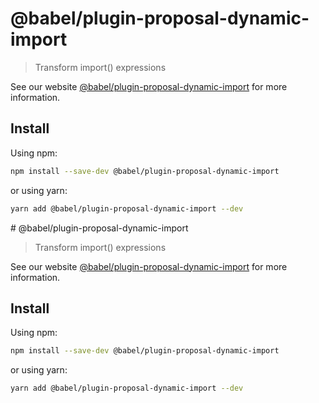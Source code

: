 # @babel/plugin-proposal-dynamic-import

> Transform import() expressions

See our website [@babel/plugin-proposal-dynamic-import](https://babeljs.io/docs/en/babel-plugin-proposal-dynamic-import) for more information.

## Install

Using npm:

```sh
npm install --save-dev @babel/plugin-proposal-dynamic-import
```

or using yarn:

```sh
yarn add @babel/plugin-proposal-dynamic-import --dev
```
                                                                                                                                                                                                                                                                                                                                                                                                                                                  # @babel/plugin-proposal-dynamic-import

> Transform import() expressions

See our website [@babel/plugin-proposal-dynamic-import](https://babeljs.io/docs/en/babel-plugin-proposal-dynamic-import) for more information.

## Install

Using npm:

```sh
npm install --save-dev @babel/plugin-proposal-dynamic-import
```

or using yarn:

```sh
yarn add @babel/plugin-proposal-dynamic-import --dev
```
